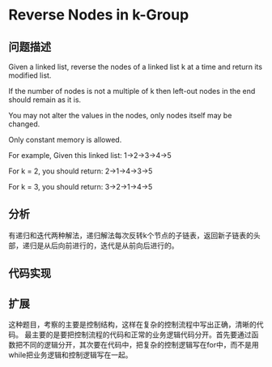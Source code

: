 # Reverse Nodes in k-Group
## 问题描述
Given a linked list, reverse the nodes of a linked list k at a time and return its modified list.

If the number of nodes is not a multiple of k then left-out nodes in the end should remain as it is.

You may not alter the values in the nodes, only nodes itself may be changed.

Only constant memory is allowed.

For example,
Given this linked list: 1->2->3->4->5

For k = 2, you should return: 2->1->4->3->5

For k = 3, you should return: 3->2->1->4->5

## 分析
有递归和迭代两种解法，递归解法每次反转k个节点的子链表，返回新子链表的头部，递归是从后向前进行的，迭代是从前向后进行的。
## 代码实现

## 扩展
这种题目，考察的主要是控制结构，这样在复杂的控制流程中写出正确，清晰的代码。
最主要的是要把控制流程的代码和正常的业务逻辑代码分开。首先要通过函数把不同的逻辑分开，其次要在代码中，把复杂的控制逻辑写在for中，而不是用while把业务逻辑和控制逻辑写在一起。
